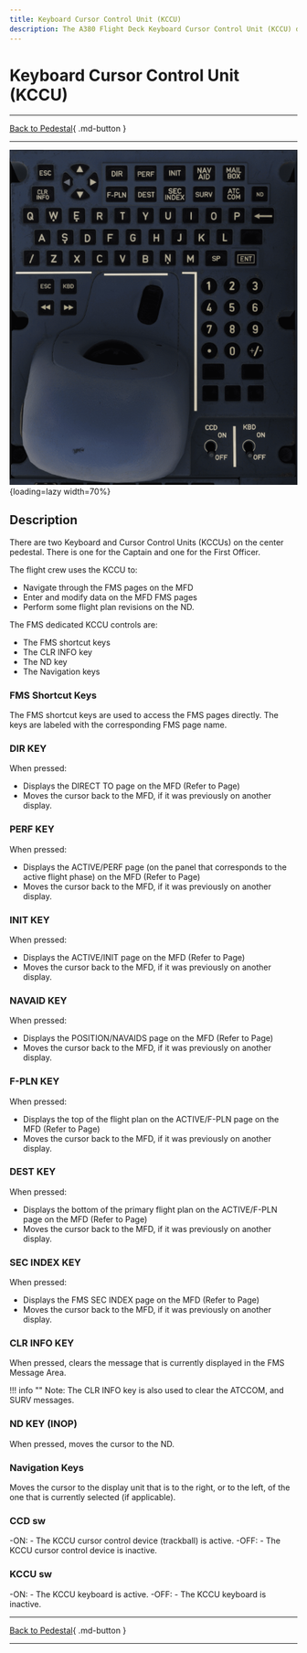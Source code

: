 ```yaml
---
title: Keyboard Cursor Control Unit (KCCU)
description: The A380 Flight Deck Keyboard Cursor Control Unit (KCCU) description.
---
```


# Keyboard Cursor Control Unit (KCCU)

---

[Back to Pedestal](../overviews/pedestal.md){ .md-button }

---

![img_1.png](../../../assets/a380x-briefing/flight-deck/pedestal/kccu.png){loading=lazy width=70%}


## Description

There are two Keyboard and Cursor Control Units (KCCUs) on the center pedestal. There is one for
the Captain and one for the First Officer.

The flight crew uses the KCCU to:

- Navigate through the FMS pages on the MFD
- Enter and modify data on the MFD FMS pages
- Perform some flight plan revisions on the ND.

The FMS dedicated KCCU controls are:

- The FMS shortcut keys
- The CLR INFO key
- The ND key
- The Navigation keys

### FMS Shortcut Keys

The FMS shortcut keys are used to access the FMS pages directly. The keys are labeled with the
corresponding FMS page name.

### DIR KEY
When pressed:

- Displays the DIRECT TO page on the MFD (Refer to Page)
- Moves the cursor back to the MFD, if it was previously on another display.

### PERF KEY
When pressed:

- Displays the ACTIVE/PERF page (on the panel that corresponds to the active flight phase) on the MFD (Refer to Page)
- Moves the cursor back to the MFD, if it was previously on another display.

### INIT KEY
When pressed:

- Displays the ACTIVE/INIT page on the MFD (Refer to Page)
- Moves the cursor back to the MFD, if it was previously on another display.

### NAVAID KEY
When pressed:

- Displays the POSITION/NAVAIDS page on the MFD (Refer to Page)
- Moves the cursor back to the MFD, if it was previously on another display.

### F-PLN KEY
When pressed:

- Displays the top of the flight plan on the ACTIVE/F-PLN page on the MFD (Refer to Page)
- Moves the cursor back to the MFD, if it was previously on another display.

### DEST KEY
When pressed:

- Displays the bottom of the primary flight plan on the ACTIVE/F-PLN page on the MFD (Refer to Page)
- Moves the cursor back to the MFD, if it was previously on another display.

### SEC INDEX KEY
When pressed:

- Displays the FMS SEC INDEX page on the MFD (Refer to Page)
- Moves the cursor back to the MFD, if it was previously on another display.

### CLR INFO KEY
When pressed, clears the message that is currently displayed in the FMS Message Area.

!!! info ""
    Note: The CLR INFO key is also used to clear the ATCCOM, and SURV messages.

### ND KEY (INOP)
When pressed, moves the cursor to the ND.

### Navigation Keys
Moves the cursor to the display unit that is to the right, or to the left, of the one that is currently selected 
(if applicable).

### CCD sw

-ON:
    - The KCCU cursor control device (trackball) is active.
-OFF:
    - The KCCU cursor control device is inactive.

### KCCU sw

-ON:
    - The KCCU keyboard is active.
-OFF:
    - The KCCU keyboard is inactive.

---

[Back to Pedestal](../overviews/pedestal.md){ .md-button }

---



